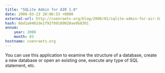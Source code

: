 ```yaml
---
title: "SQLite Admin for AIR 1.0"
date: 2008-03-23 20:06:53 +0000
external-url: http://coenraets.org/blog/2008/02/sqlite-admin-for-air-10/
hash: 6bd1a0402de1f92f09189020ae9b8301
annum:
    year: 2008
    month: 03
hostname: coenraets.org
---
```


You can use this application to examine the structure of a database, create a new database or open an existing one, execute any type of SQL statement, etc.
